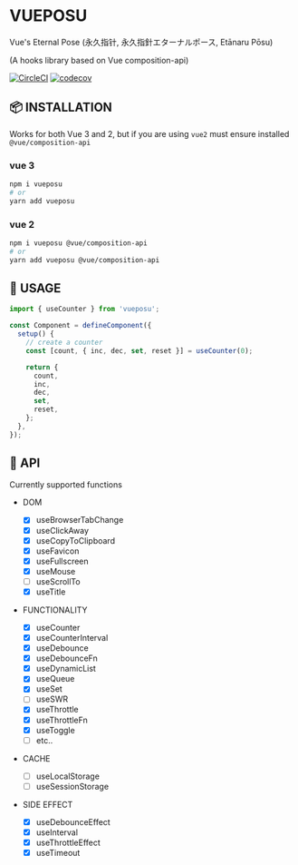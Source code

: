 <p align="center">

# VUEPOSU

Vue's Eternal Pose (永久指针, 永久指針エターナルポース, Etānaru Pōsu)

(A hooks library based on Vue composition-api)

[![CircleCI](https://circleci.com/gh/Awesome-Creators/vueposu/tree/develop.svg?style=svg&circle-token=74859479154a741060b1bd036508b21782ae7424)](https://app.circleci.com/pipelines/github/Awesome-Creators/vueposu?branch=develop) [![codecov](https://codecov.io/gh/Awesome-Creators/vueposu/branch/develop/graph/badge.svg?token=FA4WQGNR20)](https://codecov.io/gh/Awesome-Creators/vueposu)

</p>

## 📦 INSTALLATION

Works for both Vue 3 and 2, but if you are using `vue2` must ensure installed `@vue/composition-api`

### vue 3

```bash
npm i vueposu
# or
yarn add vueposu
```

### vue 2

```bash
npm i vueposu @vue/composition-api
# or
yarn add vueposu @vue/composition-api
```

## 🍳 USAGE

```ts
import { useCounter } from 'vueposu';

const Component = defineComponent({
  setup() {
    // create a counter
    const [count, { inc, dec, set, reset }] = useCounter(0);

    return {
      count,
      inc,
      dec,
      set,
      reset,
    };
  },
});
```

## 🚀 API

Currently supported functions

- DOM

  <!-- - [ ] useAudio -->

  - [x] useBrowserTabChange
  - [x] useClickAway
  - [x] useCopyToClipboard
  - [x] useFavicon
  - [x] useFullscreen
  - [x] useMouse
  - [ ] useScrollTo
  - [x] useTitle

- FUNCTIONALITY

  <!-- - [ ] useCalculator -->

  - [x] useCounter
  - [x] useCounterInterval
  - [x] useDebounce
  - [x] useDebounceFn
  - [x] useDynamicList
  <!-- - [ ] useEventEmitter -->
  - [x] useQueue
  <!-- - [ ] useRaf -->
  - [x] useSet
  - [ ] useSWR
  - [x] useThrottle
  - [x] useThrottleFn
  - [x] useToggle
  <!-- - [ ] useTrace -->
  - [ ] etc..

- CACHE

  <!-- - [ ] useCookie -->

  - [ ] useLocalStorage
  - [ ] useSessionStorage

- SIDE EFFECT

  - [x] useDebounceEffect
  - [x] useInterval
  - [x] useThrottleEffect
  - [x] useTimeout

